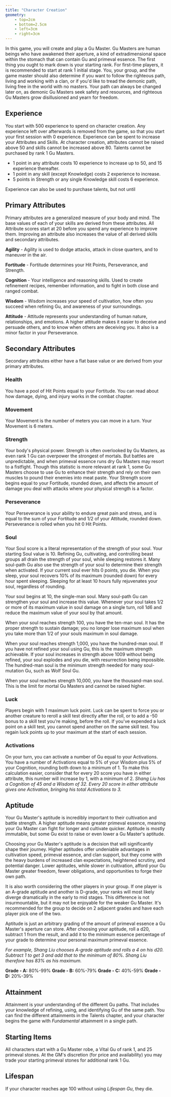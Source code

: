 ```yaml
---
title: "Character Creation"
geometry:
    - top=2cm
    - bottom=2.5cm
    - left=3cm
    - right=3cm
---
```


In this game, you will create and play a Gu Master. Gu Masters are human beings who have awakened their aperture, a kind of extradimensional space within the stomach that can contain Gu and primeval essence. The first thing you ought to mark down is your starting rank. For first-time players, it is recommended to start at rank 1 initial stage. You, your group, and the game master should also determine if you want to follow the righteous path, living and working with a clan, or if you'd like to tread the demonic path, living free in the world with no masters. Your path can always be changed later on, as demonic Gu Masters seek safety and resources, and righteous Gu Masters grow disillusioned and yearn for freedom.

## Experience
You start with 500 experience to spend on character creation. Any experience left over afterwards is removed from the game, so that you start your first session with 0 experience. Experience can be spent to increase your Attributes and Skills. At character creation, attributes cannot be raised above 50 and skills cannot be increased above 80. Talents cannot be purchased by rank 1 Gu Masters.

- 1 point in any attribute costs 10 experience to increase up to 50, and 15 experience thereafter.
- 1 point in any skill (except Knowledge) costs 2 experience to increase.
- 5 points in Strength or any single Knowledge skill costs 6 experience.

Experience can also be used to purchase talents, but not until 

## Primary Attributes
Primary attributes are a generalized measure of your body and mind. The base values of each of your skills are derived from these attributes. All Attribute scores start at 20 before you spend any experience to improve them. Improving an attribute also increases the value of all derived skills and secondary attributes.

**Agility** - Agility is used to dodge attacks, attack in close quarters, and to maneuver in the air.

**Fortitude** - Fortitude determines your Hit Points, Perseverance, and Strength.

**Cognition** - Your intelligence and reasoning skills. Used to create refinement recipes, remember information, and to fight in both close and ranged combat.

**Wisdom** - Wisdom increases your speed of cultivation, how often you succeed when refining Gu, and awareness of your surroundings.

**Attitude** - Attitude represents your understanding of human nature, relationships, and emotions. A higher attitude makes it easier to deceive and persuade others, and to know when others are deceiving you. It also is a minor factor in your Perseverance.

## Secondary Attributes
Secondary attributes either have a flat base value or are derived from your primary attributes.

### Health
You have a pool of Hit Points equal to your Fortitude. You can read about how damage, dying, and injury works in the combat chapter.

### Movement
Your Movement is the number of meters you can move in a turn. Your Movement is 6 meters.

### Strength
Your body's physical power. Strength is often overlooked by Gu Masters, as even rank 1 Gu can overpower the strongest of mortals. But battles are unpredictable, and when primeval essence runs dry Gu Masters may resort to a fistfight. Though this statistic is more relevant at rank 1, some Gu Masters choose to use Gu to enhance their strength and rely on their own muscles to pound their enemies into meat paste. Your Strength score begins equal to your Fortitude, rounded down, and affects the amount of damage you deal with attacks where your physical strength is a factor.

### Perseverance 
Your Perseverance is your ability to endure great pain and stress, and is equal to the sum of your Fortitude and 1/2 of your Attitude, rounded down. Perseverance is rolled when you hit 0 Hit Points.

### Soul
Your Soul score is a literal representation of the strength of your soul. Your starting Soul value is 10. Refining Gu, cultivating, and controlling beast groups all drain the strength of your soul, while sleeping restores it. Many soul-path Gu also use the strength of your soul to determine their strength when activated. If your current soul ever hits 0 points, you die. When you sleep, your soul recovers 10% of its maximum (rounded down) for every hour spent sleeping. Sleeping for at least 10 hours fully rejuvenates your soul, regardless of rounding.

Your soul begins at 10, the single-man soul. Many soul-path Gu can strengthen your soul and increase this value. Whenever your soul takes 1/2 or more of its maximum value in soul damage on a single turn, roll 1d6 and reduce the maximum value of your soul by that amount.

When your soul reaches strength 100, you have the ten-man soul. It has the proper strength to sustain damage; you no longer lose maximum soul when you take more than 1/2 of your souls maximum in soul damage.

When your soul reaches strength 1,000, you have the hundred-man soul. If you have not refined your soul using Gu, this is the maximum strength achievable. If your soul increases in strength above 1009 without being refined, your soul explodes and you die, with resurrection being impossible. The hundred-man soul is the minimum strength needed for many soul-mutation Gu, such as Wolf Soul Gu.

When your soul reaches strength 10,000, you have the thousand-man soul. This is the limit for mortal Gu Masters and cannot be raised higher.

### Luck
Players begin with 1 maximum luck point. Luck can be spent to force you or another creature to reroll a skill test directly after the roll, or to add a -50 bonus to a skill test you're making, before the roll. If you've expended a luck point on a skill test, you cannot spend another on the same skill test. You regain luck points up to your maximum at the start of each session.

### Activations
On your turn, you can activate a number of Gu equal to your Activations. You have a number of Activations equal to 5% of your Wisdom plus 5% of your Cognition, rounding both down to a minimum of 1. To make this calculation easier, consider that for every 20 score you have in either attribute, this number will increase by 1, with a minimum of 2. *Shang Liu has a Cognition of 45 and a Wisdom of 32. Every 20 score in either attribute gives one Activation, bringing his total Activations to 3.*

## Aptitude
Your Gu Master's aptitude is incredibly important to their cultivation and battle strength. A higher aptitude means greater primeval essence, meaning your Gu Master can fight for longer and cultivate quicker. Aptitude is mostly immutable, but some Gu exist to raise or even lower a Gu Master's aptitude.

Choosing your Gu Master's aptitude is a decision that will significantly shape their journey. Higher aptitudes offer undeniable advantages in cultivation speed, primeval essence, and clan support, but they come with the heavy burdens of increased clan expectations, heightened scrutiny, and potential danger. Lower aptitudes, while slower in cultivation, afford your Gu Master greater freedom, fewer obligations, and opportunities to forge their own path.

It is also worth considering the other players in your group. If one player is an A-grade aptitude and another is D-grade, your ranks will most likely diverge dramatically in the early to mid stages. This difference is not insurmountable, but it may not be enjoyable for the weaker Gu Master. It's recommended for the group to decide on 2 adjacent grades and have each player pick one of the two.

Aptitude is just an arbitrary grading of the amount of primeval essence a Gu Master's aperture can store. After choosing your aptitude, roll a d20, subtract 1 from the result, and add it to the minimum essence percentage of your grade to determine your personal maximum primeval essence.

*For example, Shang Liu chooses A-grade aptitude and rolls a 4 on his d20. Subtract 1 to get 3 and add that to the minimum of 80%. Shang Liu therefore has 83% as his maximum.*

**Grade - A:** 80%-99%
**Grade - B:** 60%-79%
**Grade - C:** 40%-59%
**Grade - D:** 20%-39%

## Attainment
Attainment is your understanding of the different Gu paths. That includes your knowledge of refining, using, and identifying Gu of the same path. You can find the different attainments in the Talents chapter, and your character begins the game with *Fundamental* attainment in a single path.

## Starting Items
All characters start with a Gu Master robe, a Vital Gu of rank 1, and 25 primeval stones. At the GM's discretion (for price and availability) you may trade your starting primeval stones for additional rank 1 Gu.

## Lifespan
If your character reaches age 100 without using *Lifespan Gu*, they die.